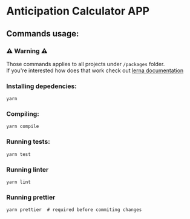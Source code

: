 # Anticipation Calculator APP

## Commands usage:

### ⚠️ **Warning** ⚠️

Those commands applies to all projects under `/packages` folder. <br />If you're interested how does that work check out [lerna documentation](https://lerna.js.org/)

### Installing depedencies:

```
yarn
```

### Compiling:

```
yarn compile
```

### Running tests:

```
yarn test
```

### Running linter

```
yarn lint
```

### Running prettier

```
yarn prettier  # required before commiting changes
```
